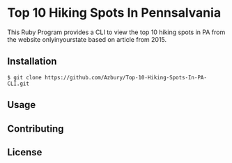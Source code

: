 # Top 10 Hiking Spots In Pennsalvania

This Ruby Program provides a CLI to view the top 10 hiking spots in PA from the website onlyinyourstate based on article from 2015.

## Installation

    $ git clone https://github.com/Azbury/Top-10-Hiking-Spots-In-PA-CLI.git

## Usage

## Contributing

## License

